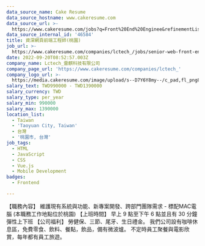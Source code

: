 ```yaml
---
data_source_name: Cake Resume
data_source_hostname: www.cakeresume.com
data_source_url: >-
  https://www.cakeresume.com/jobs?q=Front%20End%20Enginee&refinementList[lang_name][0]=E[…]tech_front-end-development&range[salary_range][min]=1000000
data_source_internal_id: '46584'
title: 資深網頁前端工程師(桃園)
job_url: >-
  https://www.cakeresume.com/companies/lctech_/jobs/senior-web-front-end-engineer-taoyuan
date: 2022-09-20T08:52:57.003Z
company_name: Lctech_雷麒科技有限公司
company_page_url: 'https://www.cakeresume.com/companies/lctech_'
company_logo_url: >-
  https://media.cakeresume.com/image/upload/s--D7Y6Y8my--/c_pad,fl_png8,h_200,w_200/v1663819742/yuxmtqbywutydc30dctn.png
salary_text: TWD990000 - TWD1390000
salary_currency: TWD
salary_type: per_year
salary_min: 990000
salary_max: 1390000
location_list:
  - Taiwan
  - 'Taoyuan City, Taiwan'
  - 台灣
  - '桃園市, 台灣'
job_tags:
  - HTML
  - JavaScript
  - CSS
  - Vue.js
  - Mobile Development
badges:
  - Frontend

---
```


【職務內容】 維護現有系統與功能、新專案開發、跨部門團隊需求 - 標配MAC電腦 (本職務工作地點位於桃園) 【上班時間】 早上 9 點至下午 6 點並且有 30 分鐘彈性上下班 【公司福利】 勞健保、三節、尾牙、生日禮金。 我們公司設有咖啡休息區，免費零食、飲料、餐點，飲品，備有微波爐。 不定時員工聚餐與電影欣賞，每年都有員工旅遊。